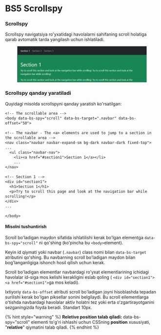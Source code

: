 # BS5 Scrollspy

### Scrollspy

Scrollspy navigatsiya ro'yxatidagi havolalarni sahifaning scroll holatiga qarab avtomatik tarda yangilash uchun ishlatiladi.

<figure><img src="../../.gitbook/assets/image (551).png" alt=""><figcaption></figcaption></figure>

### Scrollspy qanday yaratiladi

Quyidagi misolda scrollspyni qanday yaratish ko'rsatilgan:

```
<!-- The scrollable area -->
<body data-bs-spy="scroll" data-bs-target=".navbar" data-bs-offset="50">

<!-- The navbar - The <a> elements are used to jump to a section in the scrollable area -->
<nav class="navbar navbar-expand-sm bg-dark navbar-dark fixed-top">
...
  <ul class="navbar-nav">
    <li><a href="#section1">Section 1</a></li>
    ...
</nav>

<!-- Section 1 -->
<div id="section1">
  <h1>Section 1</h1>
  <p>Try to scroll this page and look at the navigation bar while scrolling!</p>
</div>
...

</body>
```

#### Misolni tushuntirish

Scroll bo'ladigan maydon sifatida ishlatilishi kerak bo'lgan elementga `data-bs-spy="scroll"` ni qo'shing (ko'pincha bu `<body>`element).

Keyin id qiymati yoki navbar (`.navbar`) class nomi bilan `data-bs-target` atributini qo'shing. Bu navbarning scroll bo'ladigan maydon bilan bog'langanligiga ishonch hosil qilish uchun kerak.

Scroll bo'ladigan elementlar navbardagi ro'yxat elementlarining ichidagi havolalar id-siga mos kelishi kerakligini eslab qoling ( `<div id="section1">` `<a href="#section1">`ga mos keladi).

Ixtiyoriy `data-bs-offset` atributi scroll bo'ladigan joyni hisoblashda tepadan surilishi kerak bo'lgan piksellar sonini belgilaydi. Bu scroll eilementlarga oʻtishda navbardagi havolalar aktiv holatni tez yoki erta oʻzgartirayotganini sezganingizda foyda beradi. Standart 10px.

{% hint style="warning" %}
**Reletive position talab qiladi:** data-bs-spy="scroll" elementi to'g'ri ishlashi uchun CSSning **position** xususiyati, "**relative**" qiymatini talab qiladi.
{% endhint %}
